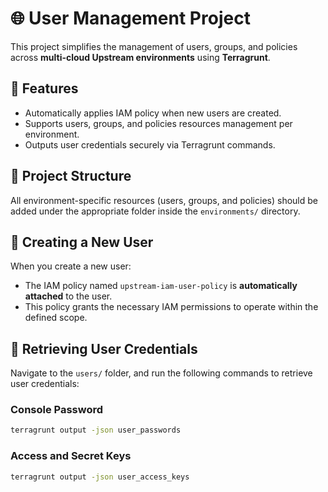 # 🌐 User Management Project

This project simplifies the management of users, groups, and policies across **multi-cloud Upstream environments** using **Terragrunt**.

## 📌 Features

- Automatically applies IAM policy when new users are created.
- Supports users, groups, and policies resources management per environment.
- Outputs user credentials securely via Terragrunt commands.

## 📁 Project Structure

All environment-specific resources (users, groups, and policies) should be added under the appropriate folder inside the `environments/` directory.

## 👥 Creating a New User

When you create a new user:
- The IAM policy named `upstream-iam-user-policy` is **automatically attached** to the user.
- This policy grants the necessary IAM permissions to operate within the defined scope.

## 🔐 Retrieving User Credentials

Navigate to the `users/` folder, and run the following commands to retrieve user credentials:

### Console Password
```bash
terragrunt output -json user_passwords
```

### Access and Secret Keys
```bash
terragrunt output -json user_access_keys
```
